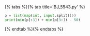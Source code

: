 {% tabs %}{% tab title='BJ_5543.py' %}

```py
p = list(map(int, input.split()))
print(min(p[:3]) + min(p[3:]) - 50)
```

{% endtab %}{% endtabs %}
